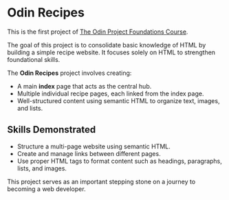 # Odin Recipes

This is the first project of [The Odin Project Foundations Course](https://www.theodinproject.com/paths/foundations/courses/foundations).

The goal of this project is to consolidate basic knowledge of HTML by building a simple recipe website. It focuses solely on HTML to strengthen foundational skills.

The **Odin Recipes** project involves creating:
- A main **index** page that acts as the central hub.
- Multiple individual recipe pages, each linked from the index page.
- Well-structured content using semantic HTML to organize text, images, and lists.

## Skills Demonstrated
- Structure a multi-page website using semantic HTML.  
- Create and manage links between different pages.  
- Use proper HTML tags to format content such as headings, paragraphs, lists, and images.

This project serves as an important stepping stone on a journey to becoming a web developer.